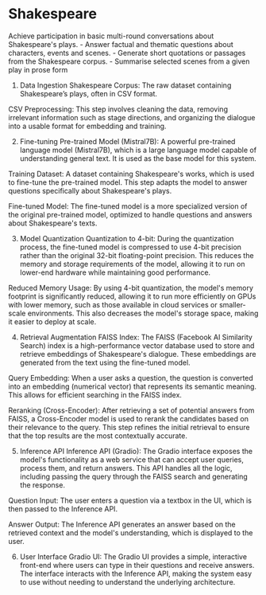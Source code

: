 # Shakespeare
Achieve participation in basic multi-round conversations about Shakespeare's plays. - Answer factual and thematic questions about characters, events and scenes. - Generate short quotations or passages from the Shakespeare corpus. - Summarise selected scenes from a given play in prose form
1. Data Ingestion
Shakespeare Corpus: The raw dataset containing Shakespeare’s plays, often in CSV format.

CSV Preprocessing: This step involves cleaning the data, removing irrelevant information such as stage directions, and organizing the dialogue into a usable format for embedding and training.

2. Fine-tuning
Pre-trained Model (Mistral7B): A powerful pre-trained language model (Mistral7B), which is a large language model capable of understanding general text. It is used as the base model for this system.

Training Dataset: A dataset containing Shakespeare's works, which is used to fine-tune the pre-trained model. This step adapts the model to answer questions specifically about Shakespeare's plays.

Fine-tuned Model: The fine-tuned model is a more specialized version of the original pre-trained model, optimized to handle questions and answers about Shakespeare's texts.

3. Model Quantization
Quantization to 4-bit: During the quantization process, the fine-tuned model is compressed to use 4-bit precision rather than the original 32-bit floating-point precision. This reduces the memory and storage requirements of the model, allowing it to run on lower-end hardware while maintaining good performance.

Reduced Memory Usage: By using 4-bit quantization, the model's memory footprint is significantly reduced, allowing it to run more efficiently on GPUs with lower memory, such as those available in cloud services or smaller-scale environments. This also decreases the model's storage space, making it easier to deploy at scale.

4. Retrieval Augmentation
FAISS Index: The FAISS (Facebook AI Similarity Search) index is a high-performance vector database used to store and retrieve embeddings of Shakespeare's dialogue. These embeddings are generated from the text using the fine-tuned model.

Query Embedding: When a user asks a question, the question is converted into an embedding (numerical vector) that represents its semantic meaning. This allows for efficient searching in the FAISS index.

Reranking (Cross-Encoder): After retrieving a set of potential answers from FAISS, a Cross-Encoder model is used to rerank the candidates based on their relevance to the query. This step refines the initial retrieval to ensure that the top results are the most contextually accurate.

5. Inference API
Inference API (Gradio): The Gradio interface exposes the model's functionality as a web service that can accept user queries, process them, and return answers. This API handles all the logic, including passing the query through the FAISS search and generating the response.

Question Input: The user enters a question via a textbox in the UI, which is then passed to the Inference API.

Answer Output: The Inference API generates an answer based on the retrieved context and the model's understanding, which is displayed to the user.

6. User Interface
Gradio UI: The Gradio UI provides a simple, interactive front-end where users can type in their questions and receive answers. The interface interacts with the Inference API, making the system easy to use without needing to understand the underlying architecture.

